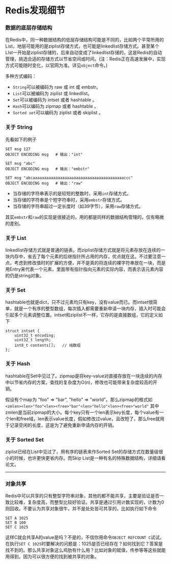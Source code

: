 # Redis发现细节


### 数据的底层存储结构

在Redis中，同一种数据结构的低层存储结构可能是不同的，比如两个平常所用的List，地层可能用的是ziplist存储方式，也可能是linkedlist存储方式。甚至某个LIst一开始是ziplist存储的，后来自动变成了linkedlist存储的，这是Redis的自动管理，挑选合适的存储方式以节省空间或时间。(注：Redis正在高速发展中，实现方式可能随时变化，以官网为准。详见`object`命令。)

多种方式编码：
- `String`可以被编码为 raw 或 int 或 embstr。
- `List`可以被编码为 ziplist 或 linkedlist。
- `Set`可以被编码为 intset 或者 hashtable 。
- `Hash`可以编码为 zipmap 或者 hashtable 。
- `Sorted set`可以编码为 ziplist 或者 skiplist 。


### 关于 String

先看如下的例子

```
SET msg 127
OBJECT ENCODING msg   # 输出："int"

SET msg "abc"
OBJECT ENCODING msg   # 输出："embstr"

SET msg "abcaaaaaaaaaaaaaaaaaaaaaaaaaaaaaaaaaaaaaaaaccc"
OBJECT ENCODING msg   # 输出："raw"
```

- 当存储的字符串表示的是较短的整数时，采用`int`存储方式。
- 当存储的字符串是个短字符串时，采用`embstr`存储方式。
- 当存储的字符串超过一定长度时（如39字节），采用`raw`存储方式。

其实`embstr`和`raw`的实现是很接近的，用的都是同样的数据结构管理的，仅有略微的差别。

### 关于 List

linkedlist存储方式就是普通的链表。而ziplist存储方式就是将元素存放在连续的一块内存中，省去了每个元素的后继指针所占用的内存，优点就在这。不过要注意一点，考虑到修改值时的扩展的方便，并不是真的将连续的裸字符串放在一块，而是用Entry来代表一个元素，里面带有指针指向元素的实际内容，而表示该元素内容的仍是string对象。

### 关于 Set

hashtable也就是dict，只不过元素均只有key，没有value而已。而intset很简单，就是一个有序的整型数组，每次插入都需要重新申请一块内存，插入时可能会引起多个元素调整位置。intset和ziplist不一样，它存的是直接数组，它的定义如下
```
struct intset {
    uint32_t encoding;
    uint32_t length;
    int8_t contents[];   // 纯数组
};
```

### 关于 Hash

hashtable在Set中见过了。zipmap是将key-value对直接存放在一块连续的内存中以节省内存的方案，查找的复杂度为O(n)，修改也可能带来复杂度较高的开销。

假设有个map为 "foo" => "bar", "hello" => "world"。那么zipmap的格式如 
`<zmlen><len>"foo"<len><free>"bar"<len>"hello"<len><free>"world"`
其中 zmlen是当前zipmap的大小。每个key只有一个len表示key长度，每个value有一个len和free域，len表示value长度，假如修改过value，且改短了，那么free就用于记录空闲的长度，这是为了避免重新申请内存的开销。



### 关于 Sorted Set

ziplist已经在List中见过了，用有序的链表来作Sorted Set的存储方式在数量级很小的时候，也许更快更省内存。而Skip List是一种有名的特殊数据结构，详细请看论文。



-----
### 对象共享

Redis中可以共享的只有整型字符串对象，其他的都不能共享，主要是验证是否一致比较难，复杂度高，而整型比较好验证。共享是通过引用计数实现的，计数为0则回收。不要认为共享对象很牛，并不是处处皆可共享的，比如执行如下命令
```
SET A 1025
SET B 100
SET C 1025
```
这样C就会共享A的value是吗？不是的，不信你用命令`OBJECT REFCOUNT C`试试。
在执行`SET C 1025`时要解决的问题是：1025是否已经存在？如何找到它？答案是找不到的。那么共享对象这么鸡肋有什么用？比如对象的赋值，传参等等这些就能用得到，因为可以很方便的找到被共享的对象。










